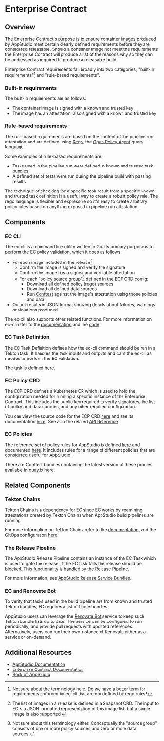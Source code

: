 
Enterprise Contract
===================

Overview
--------

The Enterprise Contract's purpose is to ensure container images produced by
AppStudio meet certain clearly defined requirements before they are considered
releasable. Should a container image not meet the requirements the Enterprise
Contract will produce a list of the reasons why so they can be addressed as
required to produce a releasable build.

Enterprise Contract requirements fall broadly into two categories, "built-in
requirements"[^1] and "rule-based requirements".

### Built-in requirements

The built-in requirements are as follows:

- The container image is signed with a known and trusted key
- The image has an attestation, also signed with a known and trusted key

### Rule-based requirements

The rule-based requirements are based on the content of the pipeline run
attestation and are defined using [Rego](https://tekton.dev/docs/chains/), the
[Open Policy Agent](https://tekton.dev/docs/chains/) query language.

Some examples of rule-based requirements are:

- Tasks used in the pipeline run were defined in known and trusted task bundles
- A defined set of tests were run during the pipeline build with passing results

The technique of checking for a specific task result from a specific known and
trusted task definition is a useful way to create a robust policy rule. The
rego language is flexible and expressive so it's easy to create arbitrary
policy rules based on anything exposed in pipeline run attestation.


Components
----------

### EC CLI

The ec-cli is a command line utility written in Go. Its primary purpose is to
perform the EC policy validation, which it does as follows:

- For each image included in the release[^2]
    - Confirm the image is signed and verify the signature
    - Confirm the image has a signed and verifiable attestation
    - For each "policy source group"[^3] defined in the ECP CRD config:
        - Download all defined policy (rego) sources
        - Download all defined data sources
        - Run [Conftest](https://www.conftest.dev/) against the image's attestation using those policies and data
- Output results in JSON format showing details about failures, warnings or violations produced

The ec-cli also supports other related functions. For more information on
ec-cli refer to the
[documentation](https://enterprise-contract.github.io/ec-cli/main/reference.html)
and the [code](https://github.com/enterprise-contract/ec-cli).

### EC Task Definition

The EC Task Definition defines how the ec-cli command should be run in a
Tekton task. It handles the task inputs and outputs and calls the ec-cli as
needed to perform the EC validation.

The task is defined
[here](https://github.com/enterprise-contract/ec-cli/blob/main/task/0.1/verify-enterprise-contract.yaml).

### EC Policy CRD

The ECP CRD defines a Kubernetes CR which is used to hold the configuration
needed for running a specific instance of the Enterprise Contract. This
includes the public key required to verify signatures, the list of policy
and data sources, and any other required configuration.

You can view the source code for the ECP CRD
[here](https://github.com/enterprise-contract/enterprise-contract-controller) and
see its documentation [here](https://enterprise-contract.github.io/ecc/main/).
See also the related
[API Reference](https://redhat-appstudio.github.io/book/ref/enterprise-contract.html)

### EC Policies

The reference set of policy rules for AppStudio is defined
[here](https://github.com/enterprise-contract/ec-policies/) and documented
[here](https://enterprise-contract.github.io/ec-policies/). It includes rules for a
range of different policies that are considered useful for AppStudio.

There are Conftest bundles containing the latest version of these policies
available in [quay.io
here](https://quay.io/repository/enterprise-contract/ec-release-policy?tab=tags).


Related Components
------------------

### Tekton Chains

Tekton Chains is a dependency for EC since EC works by examining attestations
created by Tekton Chains when AppStudio build pipelines are running.

For more information on Tekton Chains refer to the
[documentation](https://tekton.dev/docs/chains/), and the GitOps configuration
[here](https://github.com/openshift-pipelines/pipeline-service/tree/main/operator/gitops/argocd/tekton-chains).

### The Release Pipeline

The AppStudio Release Pipeline contains an instance of the EC Task which is used
to gate the release. If the EC task fails the release should be blocked. This
functionality is handled by the Release Pipeline.

For more information, see [AppStudio Release Service
Bundles](https://github.com/redhat-appstudio/release-service-bundles).

### EC and Renovate Bot

To verify that tasks used in the build pipeline are from known and trusted
Tekton bundles, EC requires a list of those bundles.

AppStudio users can leverage the [Renovate
Bot](https://github.com/renovatebot/renovate#readme) service to keep such
Tekton bundle lists up to date. The service can be configured to run
periodically, and provide pull requests with updated references.
Alternatively, users can run their own instance of Renovate either as a
service or on-demand.


Additional Resources
--------------------

- [AppStudio Documentation](https://redhat-appstudio.github.io/docs.appstudio.io)
- [Enterprise Contract Documentation](https://enterprise-contract.github.io/)
- [Book of AppStudio](https://redhat-appstudio.github.io/book/)



[^1]: Not sure about the terminology here. Do we have a better term for
    requirements enforced by ec-cli that are not defined by rego rules?

[^2]: The list of images in a release is defined in a Snapshot CRD. The input
    to EC is a JSON formatted representation of this image list, but a
    single image is also supported.

[^3]: Not sure about this terminology either. Conceptually the "source group"
    consists of one or more policy sources and zero or more data sources.


<!---
Notes and todos
---------------

- Once we have the new EC task Tekton bundle and push automation stable we
  should mention it here.
- As per [^4] the pipeline definition validation is not mentioned, but
  it probably should be since that is a key feature of EC.
- IIUC there is an instance of the EC task that is triggered after every build,
  i.e. well before the release pipeline is started. This doc should probably
  mention it and describe it.
- It seems like there should be a link to docs with more details on how
  Renovate could be used, but I'm not sure if we have any yet.
- Once we decide on some of the terminology footnotes ^1 and ^3 can be
  removed.
- Note that the source group stuff has not yet been implemented. I'm
  describing how I think it will work in the future, so we should review
  later and remove this note.
- Would some diagrams be useful? What would they look like?
- Currently this document doesn't mention Rekor, but perhaps it should, even
  though we are not currently using Rekor.

--->
